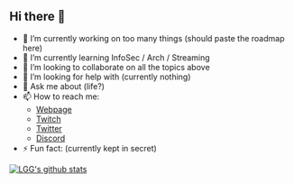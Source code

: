 ## Hi there 👋

- 🔭 I’m currently working on too many things (should paste the roadmap here)
- 🌱 I’m currently learning InfoSec / Arch / Streaming
- 👯 I’m looking to collaborate on all the topics above
- 🤔 I’m looking for help with (currently nothing)
- 💬 Ask me about (life?)
- 📫 How to reach me: 
  - [Webpage](https://lgg-hacks.art)
  - [Twitch](https://www.twitch.tv/hey_its_lgg)
  - [Twitter](https://twitter.com/__LGG__)
  - [Discord](http://discord.com/invite/Gxt3FuXPBm)
- ⚡ Fun fact: (currently kept in secret)

[![LGG's github stats](https://github-readme-stats.vercel.app/api?username=0xLGG&show_icons=true&theme=dark&include_all_commits=true&count_private=true)](https://github.com/anuraghazra/github-readme-stats)
